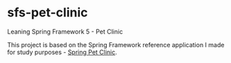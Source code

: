 # sfs-pet-clinic
Leaning Spring Framework 5 - Pet Clinic

This project is based on the Spring Framework reference application I made for study purposes - [Spring Pet Clinic](https://github.com/spring-projects/spring-petclinic).
